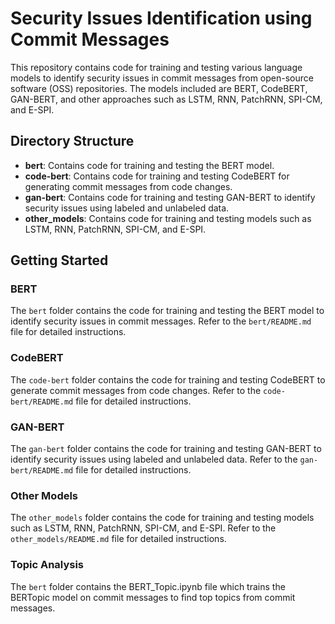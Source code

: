 # Security Issues Identification using Commit Messages

This repository contains code for training and testing various language models to identify security issues in commit messages from open-source software (OSS) repositories. The models included are BERT, CodeBERT, GAN-BERT, and other approaches such as LSTM, RNN, PatchRNN, SPI-CM, and E-SPI.

## Directory Structure

- **bert**: Contains code for training and testing the BERT model.
- **code-bert**: Contains code for training and testing CodeBERT for generating commit messages from code changes.
- **gan-bert**: Contains code for training and testing GAN-BERT to identify security issues using labeled and unlabeled data.
- **other_models**: Contains code for training and testing models such as LSTM, RNN, PatchRNN, SPI-CM, and E-SPI.

## Getting Started

### BERT

The `bert` folder contains the code for training and testing the BERT model to identify security issues in commit messages. Refer to the `bert/README.md` file for detailed instructions.

### CodeBERT

The `code-bert` folder contains the code for training and testing CodeBERT to generate commit messages from code changes. Refer to the `code-bert/README.md` file for detailed instructions.

### GAN-BERT

The `gan-bert` folder contains the code for training and testing GAN-BERT to identify security issues using labeled and unlabeled data. Refer to the `gan-bert/README.md` file for detailed instructions.

### Other Models

The `other_models` folder contains the code for training and testing models such as LSTM, RNN, PatchRNN, SPI-CM, and E-SPI. Refer to the `other_models/README.md` file for detailed instructions.

### Topic Analysis 

The `bert` folder contains the BERT_Topic.ipynb file which trains the BERTopic model on commit messages to find top topics from commit messages.
